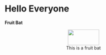 <H1> Hello Everyone </H1>

<p alignt="center">
  <b>Fruit Bat</b>
</p>
<p align="center">
  <img width ="100" height="50" src="https://www.reddit.com/media?url=https%3A%2F%2Fi.redd.it%2Fnh85mwdh71l81.jpg"><BR>
  This is a fruit bat
</p>

